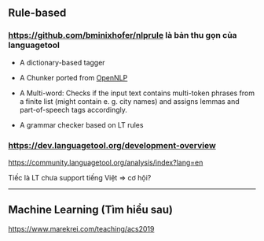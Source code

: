 ## Rule-based

### https://github.com/bminixhofer/nlprule là bản thu gọn của languagetool

* A dictionary-based tagger

* A Chunker ported from [OpenNLP](https://opennlp.apache.org/)

* A Multi-word: Checks if the input text contains multi-token phrases from a finite list (might contain e. g. city names) and assigns lemmas and part-of-speech tags accordingly.

* A grammar checker based on LT rules

### https://dev.languagetool.org/development-overview

https://community.languagetool.org/analysis/index?lang=en

Tiếc là LT chưa support tiếng Việt => cơ hội?

- - -

## Machine Learning (Tìm hiểu sau)

https://www.marekrei.com/teaching/acs2019
